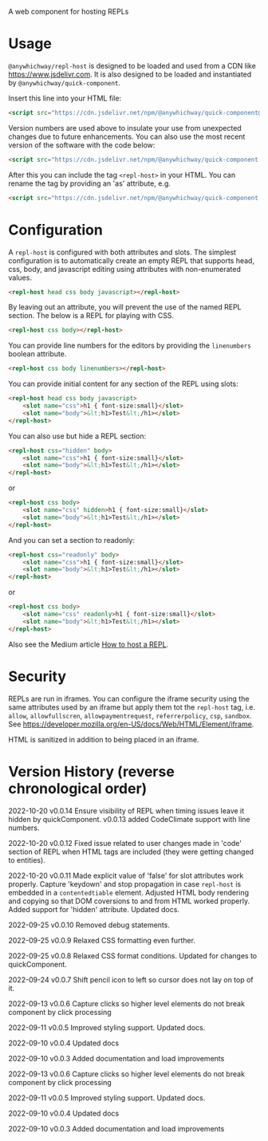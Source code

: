 A web component for hosting REPLs

# Usage

`@anywhichway/repl-host` is designed to be loaded and used from a CDN like https://www.jsdelivr.com. It is also designed
to be loaded and instantiated by `@anywhichway/quick-component`.

Insert this line into your HTML file:

```html
<script src="https://cdn.jsdelivr.net/npm/@anywhichway/quick-component@0.0.9" component="https://cdn.jsdelivr.net/npm/@anywhichway/repl-host@0.0.9"></script>
```

Version numbers are used above to insulate your use from unexpected changes due to future enhancements. You can also use
the most recent version of the software with the code below:

```html
<script src="https://cdn.jsdelivr.net/npm/@anywhichway/quick-component.js" component="https://cdn.jsdelivr.net/npm/@anywhichway/repl-host"></script>
```

After this you can include the tag `<repl-host>` in your HTML. You can rename the tag by providing an 'as' attribute, e.g.

```html
<script src="https://cdn.jsdelivr.net/npm/@anywhichway/quick-component.js" component="https://cdn.jsdelivr.net/npm/@anywhichway/repl-host" as="md-cell"></script>
```

# Configuration

A `repl-host` is configured with both attributes and slots. The simplest configuration is to automatically create an
empty REPL that supports head, css, body, and javascript editing using attributes with non-enumerated values.

```html
<repl-host head css body javascript></repl-host>
```

By leaving out an attribute, you will prevent the use of the named REPL section. The below is a REPL for playing with 
CSS.

```html
<repl-host css body></repl-host>
```

You can provide line numbers for the editors by providing the `linenumbers` boolean attribute.

```html
<repl-host css body linenumbers></repl-host>
```

You can provide initial content for any section of the REPL using slots:

```html
<repl-host head css body javascript>
    <slot name="css">h1 { font-size:small}</slot>
    <slot name="body">&lt;h1>Test&lt;/h1></slot>
</repl-host>
```

You can also use but hide a REPL section:

```html
<repl-host css="hidden" body>
    <slot name="css">h1 { font-size:small}</slot>
    <slot name="body">&lt;h1>Test&lt;/h1></slot>
</repl-host>
```

or

```html
<repl-host css body>
    <slot name="css" hidden>h1 { font-size:small}</slot>
    <slot name="body">&lt;h1>Test&lt;/h1></slot>
</repl-host>
```

And you can set a section to readonly:


```html
<repl-host css="readonly" body>
    <slot name="css">h1 { font-size:small}</slot>
    <slot name="body">&lt;h1>Test&lt;/h1></slot>
</repl-host>
```

or

```html
<repl-host css body>
    <slot name="css" readonly>h1 { font-size:small}</slot>
    <slot name="body">&lt;h1>Test&lt;/h1></slot>
</repl-host>
```

Also see the Medium article <a href="https://medium.com/@anywhichway/how-to-host-a-repl-342bc0e15f5d">How to host a REPL</a>.

# Security

REPLs are run in iframes. You can configure the iframe security using the same attributes used by an iframe but apply them tot the `repl-host` tag, i.e.
`allow`, `allowfullscren`, `allowpaymentrequest`, `referrerpolicy`, `csp`, `sandbox`. See 
https://developer.mozilla.org/en-US/docs/Web/HTML/Element/iframe.

HTML is sanitized in addition to being placed in an iframe.

# Version History (reverse chronological order)

2022-10-20 v0.0.14 Ensure visibility of REPL when timing issues leave it hidden by quickComponent. v0.0.13 added CodeClimate support with line numbers.

2022-10-20 v0.0.12 Fixed issue related to user changes made in 'code' section of REPL when HTML tags are included (they were getting changed to entities).

2022-10-20 v0.0.11 Made explicit value of 'false' for slot attributes work properly. Capture 'keydown' and stop propagation
in case `repl-host` is embedded in a `contentedtiable` element. Adjusted HTML body rendering and copying so that DOM coversions to and from
HTML worked properly. Added support for 'hidden' attribute. Updated docs.

2022-09-25 v0.0.10 Removed debug statements.

2022-09-25 v0.0.9 Relaxed CSS formatting even further.

2022-09-25 v0.0.8 Relaxed CSS format conditions. Updated for changes to quickComponent.

2022-09-24 v0.0.7 Shift pencil icon to left so cursor does not lay on top of it.

2022-09-13 v0.0.6 Capture clicks so higher level elements do not break component by click processing

2022-09-11 v0.0.5 Improved styling support. Updated docs.

2022-09-10 v0.0.4 Updated docs

2022-09-10 v0.0.3 Added documentation and load improvements


2022-09-13 v0.0.6 Capture clicks so higher level elements do not break component by click processing

2022-09-11 v0.0.5 Improved styling support. Updated docs.

2022-09-10 v0.0.4 Updated docs

2022-09-10 v0.0.3 Added documentation and load improvements
